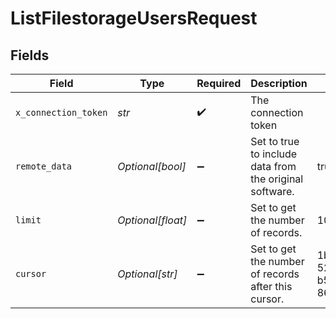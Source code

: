 # ListFilestorageUsersRequest


## Fields

| Field                                                   | Type                                                    | Required                                                | Description                                             | Example                                                 |
| ------------------------------------------------------- | ------------------------------------------------------- | ------------------------------------------------------- | ------------------------------------------------------- | ------------------------------------------------------- |
| `x_connection_token`                                    | *str*                                                   | :heavy_check_mark:                                      | The connection token                                    |                                                         |
| `remote_data`                                           | *Optional[bool]*                                        | :heavy_minus_sign:                                      | Set to true to include data from the original software. | true                                                    |
| `limit`                                                 | *Optional[float]*                                       | :heavy_minus_sign:                                      | Set to get the number of records.                       | 10                                                      |
| `cursor`                                                | *Optional[str]*                                         | :heavy_minus_sign:                                      | Set to get the number of records after this cursor.     | 1b8b05bb-5273-4012-b520-8657b0b90874                    |